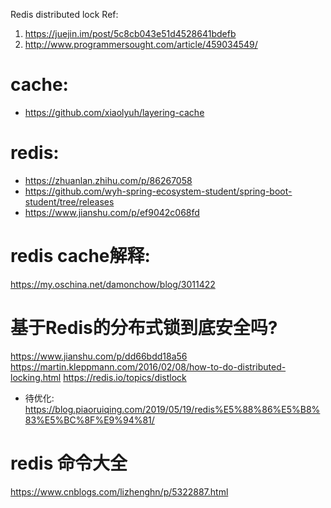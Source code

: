 Redis distributed lock Ref: 
1. https://juejin.im/post/5c8cb043e51d4528641bdefb
2. http://www.programmersought.com/article/459034549/

# cache: 
- https://github.com/xiaolyuh/layering-cache
# redis:
- https://zhuanlan.zhihu.com/p/86267058
- https://github.com/wyh-spring-ecosystem-student/spring-boot-student/tree/releases
- https://www.jianshu.com/p/ef9042c068fd

# redis cache解释: 
https://my.oschina.net/damonchow/blog/3011422



# 基于Redis的分布式锁到底安全吗?
https://www.jianshu.com/p/dd66bdd18a56
https://martin.kleppmann.com/2016/02/08/how-to-do-distributed-locking.html
https://redis.io/topics/distlock
 - 待优化: https://blog.piaoruiqing.com/2019/05/19/redis%E5%88%86%E5%B8%83%E5%BC%8F%E9%94%81/
 
 
 
# redis 命令大全
https://www.cnblogs.com/lizhenghn/p/5322887.html 